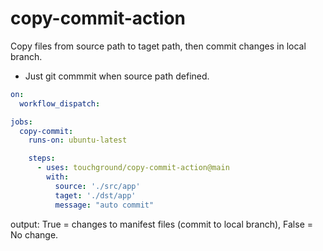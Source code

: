 # copy-commit-action
Copy files from source path to taget path, then commit changes in local branch.
* Just git commmit when source path defined.

```yaml
on:
  workflow_dispatch:

jobs:
  copy-commit:
    runs-on: ubuntu-latest

    steps:
      - uses: touchground/copy-commit-action@main
        with:
          source: './src/app'
          taget: './dst/app'
          message: "auto commit"
```
output: True = changes to manifest files (commit to local branch), False = No change.
